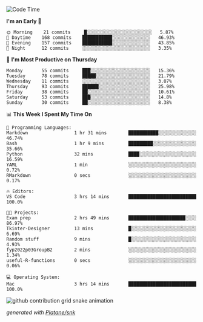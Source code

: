 <!--START_SECTION:waka-->
![Code Time](http://img.shields.io/badge/Code%20Time-195%20hrs%2042%20mins-blue)

**I'm an Early 🐤** 

```text
🌞 Morning    21 commits     █░░░░░░░░░░░░░░░░░░░░░░░░   5.87% 
🌆 Daytime    168 commits    ███████████░░░░░░░░░░░░░░   46.93% 
🌃 Evening    157 commits    ███████████░░░░░░░░░░░░░░   43.85% 
🌙 Night      12 commits     ░░░░░░░░░░░░░░░░░░░░░░░░░   3.35%

```
📅 **I'm Most Productive on Thursday** 

```text
Monday       55 commits     ███░░░░░░░░░░░░░░░░░░░░░░   15.36% 
Tuesday      78 commits     █████░░░░░░░░░░░░░░░░░░░░   21.79% 
Wednesday    11 commits     ░░░░░░░░░░░░░░░░░░░░░░░░░   3.07% 
Thursday     93 commits     ██████░░░░░░░░░░░░░░░░░░░   25.98% 
Friday       38 commits     ██░░░░░░░░░░░░░░░░░░░░░░░   10.61% 
Saturday     53 commits     ███░░░░░░░░░░░░░░░░░░░░░░   14.8% 
Sunday       30 commits     ██░░░░░░░░░░░░░░░░░░░░░░░   8.38%

```


📊 **This Week I Spent My Time On** 

```text
💬 Programming Languages: 
Markdown                 1 hr 31 mins        ███████████░░░░░░░░░░░░░░   46.74% 
Bash                     1 hr 9 mins         █████████░░░░░░░░░░░░░░░░   35.66% 
Python                   32 mins             ████░░░░░░░░░░░░░░░░░░░░░   16.59% 
YAML                     1 min               ░░░░░░░░░░░░░░░░░░░░░░░░░   0.72% 
RMarkdown                0 secs              ░░░░░░░░░░░░░░░░░░░░░░░░░   0.17%

🔥 Editors: 
VS Code                  3 hrs 14 mins       █████████████████████████   100.0%

🐱‍💻 Projects: 
Exam prep                2 hrs 49 mins       █████████████████████░░░░   86.97% 
Tkinter-Designer         13 mins             █░░░░░░░░░░░░░░░░░░░░░░░░   6.69% 
Random stuff             9 mins              █░░░░░░░░░░░░░░░░░░░░░░░░   4.93% 
fyp2022p03GroupB2        2 mins              ░░░░░░░░░░░░░░░░░░░░░░░░░   1.34% 
useful-R-functions       0 secs              ░░░░░░░░░░░░░░░░░░░░░░░░░   0.06%

💻 Operating System: 
Mac                      3 hrs 14 mins       █████████████████████████   100.0%

```


<!--END_SECTION:waka-->


<!--Snake Game-->
![github contribution grid snake animation](https://raw.githubusercontent.com/viggo-gascou/viggo-gascou/output/github-contribution-grid-snake.svg)

_generated with [Platane/snk](https://github.com/Platane/snk)_
<!--Snake Game-->

